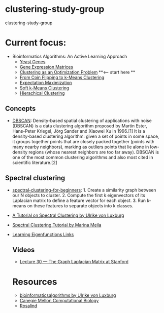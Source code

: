 # clustering-study-group
clustering-study-group

# Current focus:
- Bioinformatics Algorithms: An Active Learning Approach
  - [Yeast Genes](https://www.youtube.com/watch?v=mIT0Zql9ITA)
  - [Gene Expression Matrices](https://www.youtube.com/watch?v=ubgY58azZW0)
  - [Clustering as an Optimization Problem](https://www.youtube.com/watch?v=JAC0GqadoiA)  **<-- start here **
  - [From Coin Flipping to k-Means Clustering](https://www.youtube.com/watch?v=3gbIXxutE8E)
  - [Expectation Maximization](https://www.youtube.com/watch?v=P1r4RR1goIU)
  - [Soft k-Means Clustering](https://www.youtube.com/watch?v=fpM0iZTjLhM)
  - [Hierachical Clustering](https://www.youtube.com/watch?v=Aly7YiDjxZs)

## Concepts
- [DBSCAN](https://en.wikipedia.org/wiki/DBSCAN): Density-based spatial clustering of applications with noise (DBSCAN) is a data clustering algorithm proposed by Martin Ester, Hans-Peter Kriegel, Jörg Sander and Xiaowei Xu in 1996.[1] It is a density-based clustering algorithm: given a set of points in some space, it groups together points that are closely packed together (points with many nearby neighbors), marking as outliers points that lie alone in low-density regions (whose nearest neighbors are too far away). DBSCAN is one of the most common clustering algorithms and also most cited in scientific literature.[2]
  
## Spectral clustering
- [spectral-clustering-for-beginners](https://towardsdatascience.com/spectral-clustering-for-beginners-d08b7d25b4d8): 1. Create a similarity graph between our N objects to cluster. 2. Compute the first k eigenvectors of its Laplacian matrix to define a feature vector for each object. 3. Run k-means on these features to separate objects into k classes.
- [A Tutorial on Spectral Clustering by Ulrike von Luxburg](https://www.cs.cmu.edu/~aarti/Class/10701/readings/Luxburg06_TR.pdf)
- [Spectral Clustering Tutorial by Marina Meila](https://www.stat.washington.edu/mmp/Papers/ch2.2-arxiv.pdf)
- [Learning Eigenfunctions Links](http://www.iro.umontreal.ca/~lisa/pointeurs/bengio_eigenfunctions_nc_2004.pdf)
  
  ## Videos
  - [Lecture 30 — The Graph Laplacian Matrix at Stanford](https://www.youtube.com/watch?v=FRZvgNvALJ4)
  
  # Resources

  - [bioinformaticsalgorithms by Ulrike von Luxburg](http://bioinformaticsalgorithms.com)
  - [Canegie Mellon Computational Biology](http://www.cmu.edu/ms-compbio/)
  - [Rosalind](http://rosalind.info/problems/locations/)
